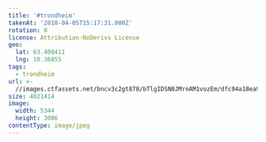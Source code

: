```yaml
---
title: '#trondheim'
takenAt: '2018-04-05T15:17:31.000Z'
rotation: 0
license: Attribution-NoDerivs License
geo:
  lat: 63.400411
  lng: 10.36855
tags:
  - trondheim
url: >-
  //images.ctfassets.net/bncv3c2gt878/bTlgIDSN0JMrnAM1vozEm/dfc94a18ea9bc7fb08a4826554462f5c/trondheim_40487679575_o
size: 4021414
image:
  width: 5344
  height: 3006
contentType: image/jpeg
---
```


